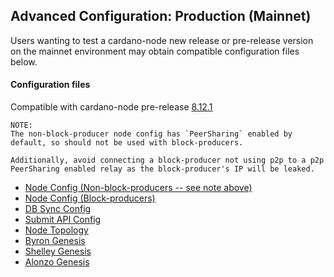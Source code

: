 ## Advanced Configuration: Production (Mainnet)

Users wanting to test a cardano-node new release or pre-release version on the
mainnet environment may obtain compatible configuration files below.

#### Configuration files

Compatible with cardano-node pre-release [8.12.1](https://github.com/IntersectMBO/cardano-node/releases/tag/8.12.1)

```
NOTE:
The non-block-producer node config has `PeerSharing` enabled by
default, so should not be used with block-producers.

Additionally, avoid connecting a block-producer not using p2p to a p2p
PeerSharing enabled relay as the block-producer's IP will be leaked.
```

- [Node Config (Non-block-producers -- see note above)](environments-pre/mainnet/config.json)
- [Node Config (Block-producers)](environments-pre/mainnet/config-bp.json)
- [DB Sync Config](environments-pre/mainnet/db-sync-config.json)
- [Submit API Config](environments-pre/mainnet/submit-api-config.json)
- [Node Topology](environments-pre/mainnet/topology.json)
- [Byron Genesis](environments-pre/mainnet/byron-genesis.json)
- [Shelley Genesis](environments-pre/mainnet/shelley-genesis.json)
- [Alonzo Genesis](environments-pre/mainnet/alonzo-genesis.json)
